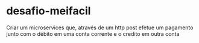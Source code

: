 # desafio-meifacil

Criar um microservices que, através de um http post efetue um pagamento junto com o débito em uma conta corrente e o credito em outra conta
